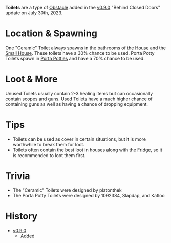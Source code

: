 **Toilets** are a type of [Obstacle](/obstacles) added in the [v0.9.0](https://github.com/HasangerGames/suroi/releases/tag/v0.9.0) "Behind Closed Doors" update on July 30th, 2023.

# Location & Spawning

One "Ceramic" Toilet always spawns in the bathrooms of the [House](/buildings/house) and the [Small House](/buildings/small_house). These toilets have a 30% chance to be used. Porta Potty Toilets spawn in [Porta Potties](/buildings/porta_potty) and have a 70% chance to be used.

# Loot & More

Unused Toilets usually contain 2-3 healing items but can occasionally contain scopes and guns. Used Toilets have a much higher chance of containing guns as well as having a chance of dropping equipment.

# Tips

- Toilets can be used as cover in certain situations, but it is more worthwhile to break them for loot.
- Toilets often contain the best loot in houses along with the [Fridge](/obstacles/fridge), so it is recommended to loot them first.

# Trivia

- The "Ceramic" Toilets were designed by platonthek
- The Porta Potty Toilets were designed by 1092384, Slapdap, and Katloo

# History

- [v0.9.0](https://github.com/HasangerGames/suroi/releases/tag/v0.9.0)
  - Added

